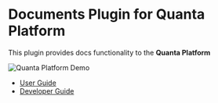 # Documents Plugin for Quanta Platform

This plugin provides docs functionality to the **Quanta Platform**

![Quanta Platform Demo](docs/img/screencast.gif?raw=true)

* [User Guide](./docs/user_guide.md)
* [Developer Guide](./docs/developer_guide.md)